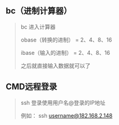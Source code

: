## bc（进制计算器）

> bc 进入计算器
>
> obase（转换的进制） =   2、4、8、16
>
> ibase（输入的进制） =   2、4、8、16
>
> 之后就直接输入数据就可以了





## CMD远程登录

> ssh	登录使用用户名@登录的IP地址
>
> 例如：	ssh	username@182.168.2.148













